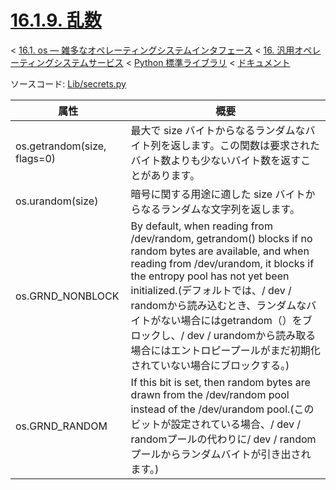 # [16.1.9. 乱数](https://docs.python.jp/3/library/os.html#random-numbers)

< [16.1. os — 雑多なオペレーティングシステムインタフェース](https://docs.python.jp/3/library/os.html) < [16. 汎用オペレーティングシステムサービス](https://docs.python.jp/3/library/allos.html) < [Python 標準ライブラリ](https://docs.python.jp/3/library/index.html#the-python-standard-library) < [ドキュメント](https://docs.python.jp/3/index.html)

ソースコード: [Lib/secrets.py](https://github.com/python/cpython/tree/3.6/Lib/secrets.py)

属性|概要
----|----
os.getrandom(size, flags=0)|最大で size バイトからなるランダムなバイト列を返します。この関数は要求されたバイト数よりも少ないバイト数を返すことがあります。
os.urandom(size)|暗号に関する用途に適した size バイトからなるランダムな文字列を返します。
os.GRND_NONBLOCK|By default, when reading from /dev/random, getrandom() blocks if no random bytes are available, and when reading from /dev/urandom, it blocks if the entropy pool has not yet been initialized.(デフォルトでは、/ dev / randomから読み込むとき、ランダムなバイトがない場合にはgetrandom（）をブロックし、/ dev / urandomから読み取る場合にはエントロピープールがまだ初期化されていない場合にブロックする。)
os.GRND_RANDOM|If this bit is set, then random bytes are drawn from the /dev/random pool instead of the /dev/urandom pool.(このビットが設定されている場合、/ dev / randomプールの代わりに/ dev / randomプールからランダムバイトが引き出されます。)


